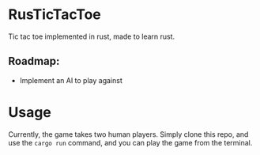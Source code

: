 # RusTicTacToe
Tic tac toe implemented in rust, made to learn rust.

## Roadmap:
<ul>
  <li>Implement an AI to play against</li>
</ul>

# Usage
Currently, the game takes two human players. Simply clone this repo, and use the `cargo run` command, and you can play the game from the terminal. 
